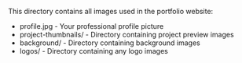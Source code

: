 This directory contains all images used in the portfolio website:

- profile.jpg - Your professional profile picture
- project-thumbnails/ - Directory containing project preview images
- background/ - Directory containing background images
- logos/ - Directory containing any logo images
